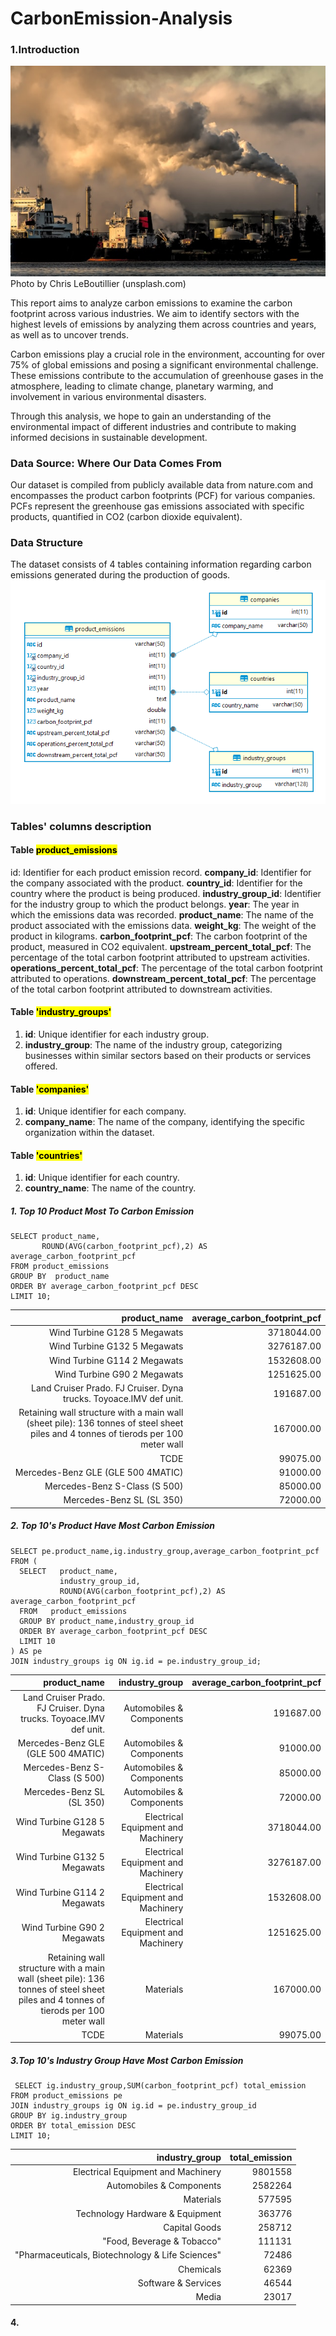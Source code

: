 # CarbonEmission-Analysis
### 1.Introduction
![image](https://github.com/laggercodywade/Carbon-Emission-Analysis/blob/main/cover.jpg)
Photo by Chris LeBoutillier (unsplash.com)

This report aims to analyze carbon emissions to examine the carbon footprint across various industries. We aim to identify sectors with the highest levels of emissions by analyzing them across countries and years, as well as to uncover trends.

Carbon emissions play a crucial role in the environment, accounting for over 75% of global emissions and posing a significant environmental challenge. These emissions contribute to the accumulation of greenhouse gases in the atmosphere, leading to climate change, planetary warming, and involvement in various environmental disasters.

Through this analysis, we hope to gain an understanding of the environmental impact of different industries and contribute to making informed decisions in sustainable development.

### Data Source: Where Our Data Comes From
Our dataset is compiled from publicly available data from nature.com and encompasses the product carbon footprints (PCF) for various companies. PCFs represent the greenhouse gas emissions associated with specific products, quantified in CO2 (carbon dioxide equivalent).

### Data Structure
The dataset consists of 4 tables containing information regarding carbon emissions generated during the production of goods.
![image](https://github.com/laggercodywade/Carbon-Emission-Analysis/blob/main/Database%20diagram.png)

### Tables' columns description
#### Table <mark>product_emissions</mark>
id: Identifier for each product emission record.
**company_id**: Identifier for the company associated with the product.
**country_id**: Identifier for the country where the product is being produced.
**industry_group_id**: Identifier for the industry group to which the product belongs.
**year**: The year in which the emissions data was recorded.
**product_name**: The name of the product associated with the emissions data.
**weight_kg**: The weight of the product in kilograms.
**carbon_footprint_pcf**: The carbon footprint of the product, measured in CO2 equivalent.
**upstream_percent_total_pcf**: The percentage of the total carbon footprint attributed to upstream activities.
**operations_percent_total_pcf**: The percentage of the total carbon footprint attributed to operations.
**downstream_percent_total_pcf**: The percentage of the total carbon footprint attributed to downstream activities.

#### Table <mark>'industry_groups'<mark>
1. **id**: Unique identifier for each industry group.
2. **industry_group**: The name of the industry group, categorizing businesses within similar sectors based on their products or services offered.
 

#### Table <mark>'companies'<mark>
1. **id**: Unique identifier for each company.
2. **company_name**: The name of the company, identifying the specific organization within the dataset.
 

#### Table <mark>'countries'<mark>
1. **id**: Unique identifier for each country.
2. **country_name**: The name of the country.

##### 1. Top 10 Product Most To Carbon Emission
```
SELECT product_name,   
       ROUND(AVG(carbon_footprint_pcf),2) AS average_carbon_footprint_pcf
FROM product_emissions
GROUP BY  product_name
ORDER BY average_carbon_footprint_pcf DESC
LIMIT 10;
```
| product_name                                                                                                                       | average_carbon_footprint_pcf | 
| ---------------------------------------------------------------------------------------------------------------------------------: | ---------------------------: | 
| Wind Turbine G128 5 Megawats                                                                                                       | 3718044.00                   | 
| Wind Turbine G132 5 Megawats                                                                                                       | 3276187.00                   | 
| Wind Turbine G114 2 Megawats                                                                                                       | 1532608.00                   | 
| Wind Turbine G90 2 Megawats                                                                                                        | 1251625.00                   | 
| Land Cruiser Prado. FJ Cruiser. Dyna trucks. Toyoace.IMV def unit.                                                                 | 191687.00                    | 
| Retaining wall structure with a main wall (sheet pile): 136 tonnes of steel sheet piles and 4 tonnes of tierods per 100 meter wall | 167000.00                    | 
| TCDE                                                                                                                               | 99075.00                     | 
| Mercedes-Benz GLE (GLE 500 4MATIC)                                                                                                 | 91000.00                     | 
| Mercedes-Benz S-Class (S 500)                                                                                                      | 85000.00                     | 
| Mercedes-Benz SL (SL 350)                                                                                                          | 72000.00                     |

##### 2. Top 10's Product Have Most Carbon Emission
```
SELECT pe.product_name,ig.industry_group,average_carbon_footprint_pcf
FROM (
  SELECT   product_name,
  		   industry_group_id,
		   ROUND(AVG(carbon_footprint_pcf),2) AS average_carbon_footprint_pcf
  FROM 	 product_emissions
  GROUP BY product_name,industry_group_id
  ORDER BY average_carbon_footprint_pcf DESC
  LIMIT 10
) AS pe
JOIN industry_groups ig ON ig.id = pe.industry_group_id;
```

| product_name                                                                                                                       | industry_group                     | average_carbon_footprint_pcf | 
| ---------------------------------------------------------------------------------------------------------------------------------: | ---------------------------------: | ---------------------------: | 
| Land Cruiser Prado. FJ Cruiser. Dyna trucks. Toyoace.IMV def unit.                                                                 | Automobiles & Components           | 191687.00                    | 
| Mercedes-Benz GLE (GLE 500 4MATIC)                                                                                                 | Automobiles & Components           | 91000.00                     | 
| Mercedes-Benz S-Class (S 500)                                                                                                      | Automobiles & Components           | 85000.00                     | 
| Mercedes-Benz SL (SL 350)                                                                                                          | Automobiles & Components           | 72000.00                     | 
| Wind Turbine G128 5 Megawats                                                                                                       | Electrical Equipment and Machinery | 3718044.00                   | 
| Wind Turbine G132 5 Megawats                                                                                                       | Electrical Equipment and Machinery | 3276187.00                   | 
| Wind Turbine G114 2 Megawats                                                                                                       | Electrical Equipment and Machinery | 1532608.00                   | 
| Wind Turbine G90 2 Megawats                                                                                                        | Electrical Equipment and Machinery | 1251625.00                   | 
| Retaining wall structure with a main wall (sheet pile): 136 tonnes of steel sheet piles and 4 tonnes of tierods per 100 meter wall | Materials                          | 167000.00                    | 
| TCDE                                                                                                                               | Materials                          | 99075.00                     | 
##### 3.Top 10's Industry Group Have Most Carbon Emission
```
 SELECT ig.industry_group,SUM(carbon_footprint_pcf) total_emission
FROM product_emissions pe
JOIN industry_groups ig ON ig.id = pe.industry_group_id
GROUP BY ig.industry_group
ORDER BY total_emission DESC
LIMIT 10;
```
| industry_group                                   | total_emission | 
| -----------------------------------------------: | -------------: | 
| Electrical Equipment and Machinery               | 9801558        | 
| Automobiles & Components                         | 2582264        | 
| Materials                                        | 577595         | 
| Technology Hardware & Equipment                  | 363776         | 
| Capital Goods                                    | 258712         | 
| "Food, Beverage & Tobacco"                       | 111131         | 
| "Pharmaceuticals, Biotechnology & Life Sciences" | 72486          | 
| Chemicals                                        | 62369          | 
| Software & Services                              | 46544          | 
| Media                                            | 23017          | 
 
####  4.
